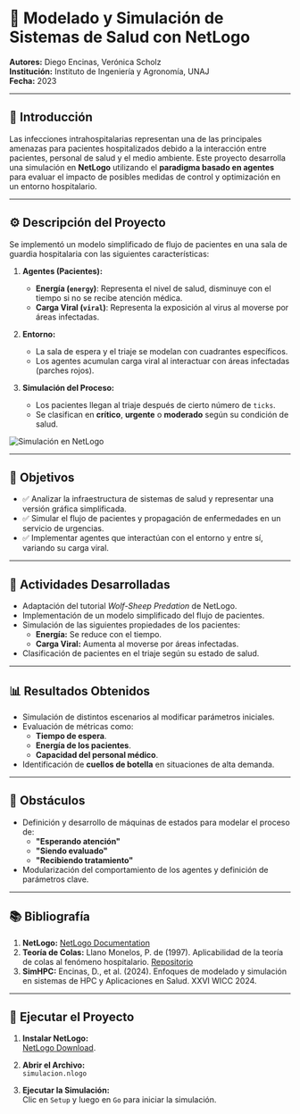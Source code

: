 # 🏥 Modelado y Simulación de Sistemas de Salud con NetLogo

**Autores:** Diego Encinas, Verónica Scholz  
**Institución:** Instituto de Ingeniería y Agronomía, UNAJ  
**Fecha:** 2023

---

## 📘 **Introducción**

Las infecciones intrahospitalarias representan una de las principales amenazas para pacientes hospitalizados debido a la interacción entre pacientes, personal de salud y el medio ambiente. Este proyecto desarrolla una simulación en **NetLogo** utilizando el **paradigma basado en agentes** para evaluar el impacto de posibles medidas de control y optimización en un entorno hospitalario.

---

## ⚙️ **Descripción del Proyecto**

Se implementó un modelo simplificado de flujo de pacientes en una sala de guardia hospitalaria con las siguientes características:

1. **Agentes (Pacientes):**
   - **Energía (`energy`)**: Representa el nivel de salud, disminuye con el tiempo si no se recibe atención médica.
   - **Carga Viral (`viral`)**: Representa la exposición al virus al moverse por áreas infectadas.

2. **Entorno:**
   - La sala de espera y el triaje se modelan con cuadrantes específicos.
   - Los agentes acumulan carga viral al interactuar con áreas infectadas (parches rojos).

3. **Simulación del Proceso:**
   - Los pacientes llegan al triaje después de cierto número de `ticks`.
   - Se clasifican en **crítico**, **urgente** o **moderado** según su condición de salud.

![Simulación en NetLogo]([https://raw.githubusercontent.com/veroyols/netlogo/main/netlogo.png])

---

## 🎯 **Objetivos**

- ✅ Analizar la infraestructura de sistemas de salud y representar una versión gráfica simplificada.
- ✅ Simular el flujo de pacientes y propagación de enfermedades en un servicio de urgencias.
- ✅ Implementar agentes que interactúan con el entorno y entre sí, variando su carga viral.

---

## 📝 **Actividades Desarrolladas**

- Adaptación del tutorial *Wolf-Sheep Predation* de NetLogo.
- Implementación de un modelo simplificado del flujo de pacientes.
- Simulación de las siguientes propiedades de los pacientes:
  - **Energía:** Se reduce con el tiempo.
  - **Carga Viral:** Aumenta al moverse por áreas infectadas.
- Clasificación de pacientes en el triaje según su estado de salud.

---

## 📊 **Resultados Obtenidos**

- Simulación de distintos escenarios al modificar parámetros iniciales.
- Evaluación de métricas como:
  - **Tiempo de espera**.
  - **Energía de los pacientes**.
  - **Capacidad del personal médico**.
- Identificación de **cuellos de botella** en situaciones de alta demanda.

---

## 🚧 **Obstáculos**

- Definición y desarrollo de máquinas de estados para modelar el proceso de:
  - **"Esperando atención"**
  - **"Siendo evaluado"**
  - **"Recibiendo tratamiento"**
- Modularización del comportamiento de los agentes y definición de parámetros clave.

---

## 📚 **Bibliografía**

1. **NetLogo:** [NetLogo Documentation](https://ccl.northwestern.edu/netlogo/)  
2. **Teoría de Colas:** Llano Monelos, P. de (1997). Aplicabilidad de la teoría de colas al fenómeno hospitalario. [Repositorio](http://hdl.handle.net/2183/18274)  
3. **SimHPC:** Encinas, D., et al. (2024). Enfoques de modelado y simulación en sistemas de HPC y Aplicaciones en Salud. XXVI WICC 2024.

---

## 🚀 **Ejecutar el Proyecto**

1. **Instalar NetLogo:**  
   [NetLogo Download](https://ccl.northwestern.edu/netlogo/download.shtml).

2. **Abrir el Archivo:**  
   `simulacion.nlogo` 

3. **Ejecutar la Simulación:**  
   Clic en `Setup` y luego en `Go` para iniciar la simulación.
